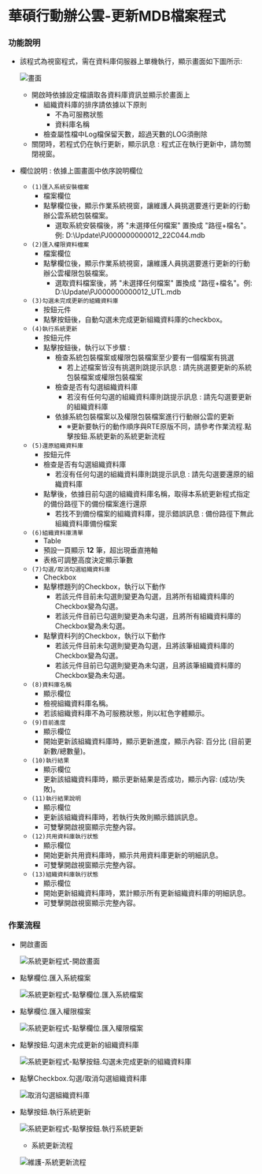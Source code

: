 # 華碩行動辦公雲-更新MDB檔案程式

### <div id="require">功能說明</div>
* 該程式為視窗程式，需在資料庫伺服器上單機執行，顯示畫面如下圖所示:

    ![畫面]

    * 開啟時依據設定檔讀取各資料庫資訊並顯示於畫面上
        * 組織資料庫的排序請依據以下原則
            * 不為可服務狀態
            * 資料庫名稱
        * 檢查屬性檔中Log檔保留天數，超過天數的LOG須刪除
    * 關閉時，若程式仍在執行更新，顯示訊息 : 程式正在執行更新中，請勿關閉視窗。

* 欄位說明 : 依據上圖畫面中依序說明欄位
    * `(1)匯入系統安裝檔案`
        * 檔案欄位
        * 點擊欄位後，顯示作業系統視窗，讓維護人員挑選要進行更新的行動辦公雲系統包裝檔案。
            * 選取系統安裝檔後，將 "未選擇任何檔案" 置換成 "路徑+檔名"。例: D:\Update\PJ000000000012_22C044.mdb
    * `(2)匯入權限資料檔案`
        * 檔案欄位
        * 點擊欄位後，顯示作業系統視窗，讓維護人員挑選要進行更新的行動辦公雲權限包裝檔案。
            * 選取資料檔案後，將 "未選擇任何檔案" 置換成 "路徑+檔名"。例: D:\Update\PJ000000000012_UTL.mdb
    * `(3)勾選未完成更新的組織資料庫`
        * 按鈕元件
        * 點擊按鈕後，自動勾選未完成更新組織資料庫的checkbox。
    * `(4)執行系統更新`
        * 按鈕元件
        * 點擊按鈕後，執行以下步驟 :
            * 檢查系統包裝檔案或權限包裝檔案至少要有一個檔案有挑選
                * 若上述檔案皆沒有挑選則跳提示訊息 : 請先挑選要更新的系統包裝檔案或權限包裝檔案
            * 檢查是否有勾選組織資料庫
                * 若沒有任何勾選的組織資料庫則跳提示訊息 : 請先勾選要更新的組織資料庫
            * 依據系統包裝檔案以及權限包裝檔案進行行動辦公雲的更新
                * ※更新要執行的動作順序與RTE原版不同，請參考作業流程.點擊按鈕.系統更新的系統更新流程
    * `(5)還原組織資料庫`
        * 按鈕元件
        * 檢查是否有勾選組織資料庫
            * 若沒有任何勾選的組織資料庫則跳提示訊息 : 請先勾選要還原的組織資料庫
        * 點擊後，依據目前勾選的組織資料庫名稱，取得本系統更新程式指定的備份路徑下的備份檔案進行還原
            * 若找不到備份檔案的組織資料庫，提示錯誤訊息 : 備份路徑下無此組織資料庫備份檔案
    * `(6)組織資料庫清單`
        * Table
        * 預設一頁顯示 **12** 筆，超出現垂直捲軸
        * 表格可調整高度決定顯示筆數
    * `(7)勾選/取消勾選組織資料庫`
        * Checkbox
        * 點擊標題列的Checkbox，執行以下動作
            * 若該元件目前未勾選則變更為勾選，且將所有組織資料庫的Checkbox變為勾選。
            * 若該元件目前已勾選則變更為未勾選，且將所有組織資料庫的Checkbox變為未勾選。
        * 點擊資料列的Checkbox，執行以下動作
            * 若該元件目前未勾選則變更為勾選，且將該筆組織資料庫的Checkbox變為勾選。
            * 若該元件目前已勾選則變更為未勾選，且將該筆組織資料庫的Checkbox變為未勾選。
    * `(8)資料庫名稱`
        * 顯示欄位
        * 檢視組織資料庫名稱。
        * 若該組織資料庫不為可服務狀態，則以紅色字體顯示。
    * `(9)目前進度`
        * 顯示欄位
        * 開始更新該組織資料庫時，顯示更新進度，顯示內容: 百分比 (目前更新數/總數量)。
    * `(10)執行結果`
        * 顯示欄位
        * 更新該組織資料庫時，顯示更新結果是否成功，顯示內容: (成功/失敗)。
    * `(11)執行結果說明`
        * 顯示欄位
        * 更新該組織資料庫時，若執行失敗則顯示錯誤訊息。
        * 可雙擊開啟視窗顯示完整內容。
    * `(12)共用資料庫執行狀態`
        * 顯示欄位
        * 開始更新共用資料庫時，顯示共用資料庫更新的明細訊息。
        * 可雙擊開啟視窗顯示完整內容。
    * `(13)組織資料庫執行狀態`
        * 顯示欄位
        * 開始更新組織資料庫時，累計顯示所有更新組織資料庫的明細訊息。
        * 可雙擊開啟視窗顯示完整內容。

### <div id="flow">作業流程</div>
* 開啟畫面

    ![系統更新程式-開啟畫面]

* 點擊欄位.匯入系統檔案

    ![系統更新程式-點擊欄位.匯入系統檔案]

* 點擊欄位.匯入權限檔案

    ![系統更新程式-點擊欄位.匯入權限檔案]

* 點擊按鈕.勾選未完成更新的組織資料庫

    ![系統更新程式-點擊按鈕.勾選未完成更新的組織資料庫]

* 點擊Checkbox.勾選/取消勾選組織資料庫

    ![取消勾選組織資料庫]

* 點擊按鈕.執行系統更新

    ![系統更新程式-點擊按鈕.執行系統更新]

    * 系統更新流程
    
    ![維護-系統更新流程]

[維護-系統更新流程]:attachment/維護-系統更新流程.png "維護-系統更新流程"
[畫面]:attachment/畫面.png "畫面"
[系統更新程式-點擊按鈕.勾選未完成更新的組織資料庫]:attachment/系統更新程式-點擊按鈕.勾選未完成更新的組織資料庫.png "系統更新程式-點擊按鈕.勾選未完成更新的組織資料庫"
[系統更新程式-開啟畫面]:attachment/系統更新程式-開啟畫面.png "系統更新程式-開啟畫面"
[系統更新程式-點擊按鈕.執行系統更新]:attachment/系統更新程式-點擊按鈕.執行系統更新.png "系統更新程式-點擊按鈕.執行系統更新"
[系統更新程式-點擊欄位.匯入系統檔案]:attachment/系統更新程式-點擊欄位.匯入系統檔案.png "系統更新程式-點擊欄位.匯入系統檔案"
[系統更新程式-點擊欄位.匯入權限檔案]:attachment/系統更新程式-點擊欄位.匯入權限檔案.png "系統更新程式-點擊欄位.匯入權限檔案"
[取消勾選組織資料庫]:attachment/取消勾選組織資料庫.png "取消勾選組織資料庫"